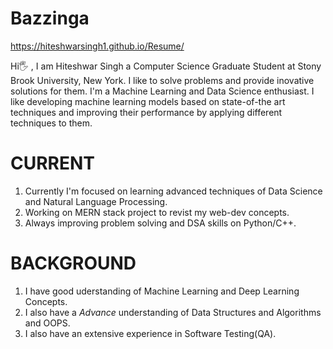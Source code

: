 # Bazzinga
https://hiteshwarsingh1.github.io/Resume/


Hi🖐 , I am Hiteshwar Singh a Computer Science Graduate Student at Stony Brook University, New York. I like to solve problems and provide inovative solutions for them. I'm a Machine Learning and Data Science enthusiast. I like developing machine learning models based on state-of-the art techniques and improving their performance by applying different techniques to them. 

# CURRENT
1. Currently I'm focused on learning advanced techniques of Data Science and Natural Language Processing.
2. Working on MERN stack project to revist my web-dev concepts.
3. Always improving problem solving and DSA skills on Python/C++.

# BACKGROUND
1. I have good uderstanding of Machine Learning and Deep Learning Concepts.
2. I also have a *Advance* understanding of Data Structures and Algorithms and OOPS.
3. I also have an extensive experience in Software Testing(QA).



